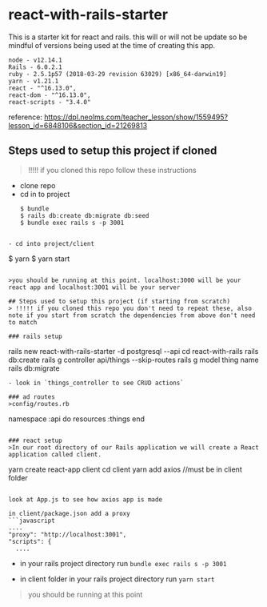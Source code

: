 # react-with-rails-starter
This is a starter kit for react and rails. this will or will not be update so be mindful of versions being used at the time of creating this app.

```
node - v12.14.1
Rails - 6.0.2.1
ruby - 2.5.1p57 (2018-03-29 revision 63029) [x86_64-darwin19]
yarn - v1.21.1
react - "^16.13.0",
react-dom - "^16.13.0",
react-scripts - "3.4.0"
```

reference:
https://dpl.neolms.com/teacher_lesson/show/1559495?lesson_id=6848106&section_id=21269813

## Steps used to setup this project if cloned
> !!!!! if you cloned this repo follow these instructions

- clone repo
- cd in to project
  ```
  $ bundle
  $ rails db:create db:migrate db:seed
  $ bundle exec rails s -p 3001
``` 

- cd into project/client
```
  $ yarn
  $ yarn start
```

>you should be running at this point. localhost:3000 will be your react app and localhost:3001 will be your server

## Steps used to setup this project (if starting from scratch)
> !!!!! if you cloned this repo you don't need to repeat these, also note if you start from scratch the dependencies from above don't need to match

### rails setup 
```
rails new react-with-rails-starter -d postgresql --api
cd react-with-rails
rails db:create
rails g controller api/things  --skip-routes
rails g model thing name 
rails db:migrate
```
- look in `things_controller to see CRUD actions`

### ad routes
>config/routes.rb
```
namespace :api do
  resources :things
end
```

### react setup
>In our root directory of our Rails application we will create a React application called client.
```
yarn create react-app client
cd client
yarn add axios  //must be in client folder
```

look at App.js to see how axios app is made

in client/package.json add a proxy
```javascript
....
"proxy": "http://localhost:3001",
"scripts": {
  ....
```

- in your rails project directory run 
`bundle exec rails s -p 3001`


- in client folder in your rails project directory run
`yarn start` 


>you should be running at this point





